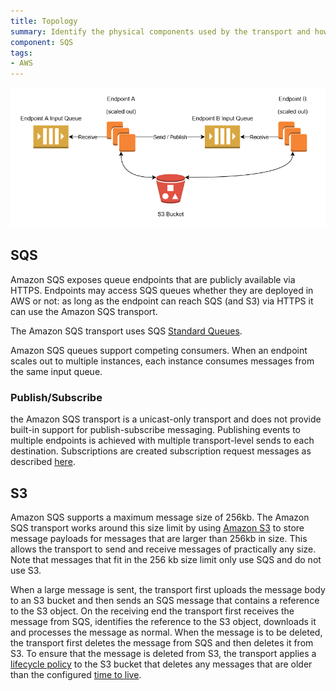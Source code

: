 ```yaml
---
title: Topology
summary: Identify the physical components used by the transport and how the interact.
component: SQS
tags:
- AWS
---
```


![Topology](topology.png)

## SQS

Amazon SQS exposes queue endpoints that are publicly available via HTTPS. Endpoints may access SQS queues whether they are deployed in AWS or not: as long as the endpoint can reach SQS (and S3) via HTTPS it can use the Amazon SQS transport.

The Amazon SQS transport uses SQS [Standard Queues](http://docs.aws.amazon.com/AWSSimpleQueueService/latest/SQSDeveloperGuide/standard-queues.html).

Amazon SQS queues support competing consumers. When an endpoint scales out to multiple instances, each instance consumes messages from the same input queue. 

### Publish/Subscribe

the Amazon SQS transport is a unicast-only transport and does not provide built-in support for publish-subscribe messaging. Publishing events to multiple endpoints is achieved with multiple transport-level sends to each destination. Subscriptions are created subscription request messages as described [here](/tutorials/intro-to-nservicebus/4-publishing-events/#subscribing-to-events).

## S3

Amazon SQS supports a maximum message size of 256kb. The Amazon SQS transport works around this size limit by using [Amazon S3](http://docs.aws.amazon.com/AmazonS3/latest/dev/Welcome.html) to store message payloads for messages that are larger than 256kb in size. This allows the transport to send and receive messages of practically any size. Note that messages that fit in the 256 kb size limit only use SQS and do not use S3.

When a large message is sent, the transport first uploads the message body to an S3 bucket and then sends an SQS message that contains a reference to the S3 object. On the receiving end the transport first receives the message from SQS, identifies the reference to the S3 object, downloads it and processes the message as normal. When the message is to be deleted, the transport first deletes the message from SQS and then deletes it from S3. To ensure that the message is deleted from S3, the transport applies a [lifecycle policy](http://docs.aws.amazon.com/AmazonS3/latest/dev/object-lifecycle-mgmt.html) to the S3 bucket that deletes any messages that are older than the configured [time to live](/transports/sqs/configuration-options.md#maxttldays).

